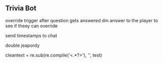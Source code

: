 ## Trivia Bot

override trigger after question gets answered
dm answer to the player to see if theey can override

send timestamps to chat

double jeapordy


cleantext = re.sub(re.compile('<.*?>'), '', test)


<!-- from bs4 import BeautifulSoup as Soup
html = Soup(test, 'html.parser')
[a['href'] for a in html.find_all('a')]
['http://www.j-archive.com/media/2007-02-15_J_12.jpg'] -->